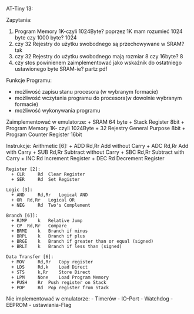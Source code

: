 AT-Tiny 13:

  Zapytania:
   1. Program Memory 1K-czyli 1024Byte?  poprzez 1K mam rozumieć 1024 byte czy 1000 byte? 1024
   2. czy 32 Rejestry do użytku swobodnego są przechowywane w SRAM? tak
   3. czy 32 Rejestry do użytku swobodnego mają rozmiar 8 czy 16byte? 8
   4. czy stos powinienem zaimplementować jako wskaźnik do ostatniego ustawionego byte SRAM-ie? partz pdf

  Funkcje Programu:
  + możliwość zapisu stanu procesora (w wybranym formacie)
  + możliwość wczytania programu do procesora(w dowolnie wybranym formacie)
  + możliwość wykonywania programu

  Zaimplementować w emulatorze:
    + SRAM 64 byte
    + Stack Register 8bit
    + Program Memory 1K- czyli 1024Byte
    + 32 Rejestry General Purpose 8bit
    + Program Counter Register 16bit

  Instrukcje:
    Arithmetic [6]:
      + ADD  	Rd,Rr  	Add without Carry
      + ADC 	Rd,Rr 	Add with Carry
      + SUB  	Rd,Rr   Subtract without Carry
      + SBC 	Rd,Rr 	Subtract with Carry
      + INC 	Rd 	Increment Register
      + DEC 	Rd 	Decrement Register

    Register [2]:
      + CLR 	Rd 	Clear Register
      + SER 	Rd 	Set Register

    Logic [3]:
      + AND 	Rd,Rr 	Logical AND
      + OR 	Rd,Rr 	Logical OR
      + NEG 	Rd 	Two's Complement

    Branch [6]]:
      + RJMP 	k 	Relative Jump
      + CP 	Rd,Rr 	Compare
      + BRMI 	k 	Branch if minus
      + BRPL 	k 	Branch if plus
      + BRGE 	k 	Branch if greater than or equal (signed)
      + BRLT 	k 	Branch if less than (signed)

    Data Transfer [6]:
      + MOV 	Rd,Rr 	Copy register
      + LDS 	Rd,k 	Load Direct
      + STS 	k,Rr 	Store Direct
      + LPM 	None 	Load Program Memory
      + PUSH 	Rr 	Push register on Stack
      + POP 	Rd 	Pop register from Stack

  Nie implementować w emulatorze:
    - Timerów
    - IO-Port
    - Watchdog
    - EEPROM
    - ustawiania-Flag
